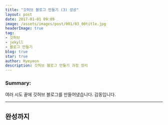 ```yaml
---
title: "깃허브 블로그 만들기 (3) 성공"
layout: post
date: 2017-01-01 09:09
image: /assets/images/post/001/03_00title.jpg
headerImage: true
tag:
- 깃허브
- jekyll
- 블로그 만들기
blog: true
star: true
author: Hyeyeon
description: 깃허브 블로그 만들기 과정 정리
---
```


### Summary:

여러 시도 끝에 깃허브 블로그를 만들어냈습니다. 감동입니다.

---



## 완성까지
